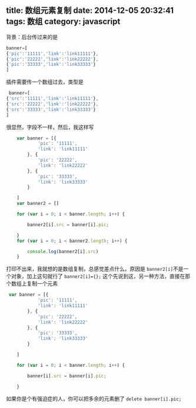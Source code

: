 title: 数组元素复制
date: 2014-12-05 20:32:41
tags: 数组
category: javascript
---
背景：后台传过来的是
```javascript
banner=[
{'pic':'11111','link':'link11111'},
{'pic':'22222','link':'link22222'},
{'pic':'33333','link':'link33333'}
]
```
插件需要传一个数组过去，类型是
```javascript
 banner=[
{'src':'11111','link':'link11111'},
{'src':'22222','link':'link22222'},
{'src':'33333','link':'link33333'}
]
```
很显然，字段不一样，然后，我这样写
```javascript
    var banner = [{
            'pic': '11111',
            'link': 'link11111'
        }, {
            'pic': '22222',
            'link': 'link22222'
        }, {
            'pic': '33333',
            'link': 'link33333'
        }

    ]
    var banner2 = []

    for (var i = 0; i < banner.length; i++) {

        banner2[i].src = banner[i].pic;

    }
    for (var i = 0; i < banner2.length; i++) {

        console.log(banner2[i].src)
    }
```
打印不出来，我就想的是数组复制，总感觉差点什么。原因是 `banner2[i]`不是一个对象，加上这句就行了
`banner2[i]={};`
这个先说到这，另一种方法，直接在那个数组上复制一个元素
```javascript
 var banner = [{
            'pic': '11111',
            'link': 'link11111'
        }, {
            'pic': '22222',
            'link': 'link22222'
        }, {
            'pic': '33333',
            'link': 'link33333'
        }

    ]

    for (var i = 0; i < banner.length; i++) {

        banner[i].src = banner[i].pic;

    }
```
如果你是个有强迫症的人，你可以把多余的元素删了
`delete banner[i].pic;`